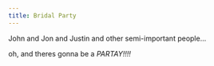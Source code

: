 ```yaml
---
title: Bridal Party
---
```


John and Jon and Justin and other semi-important people...

oh, and theres gonna be a *PARTAY!!!!*
